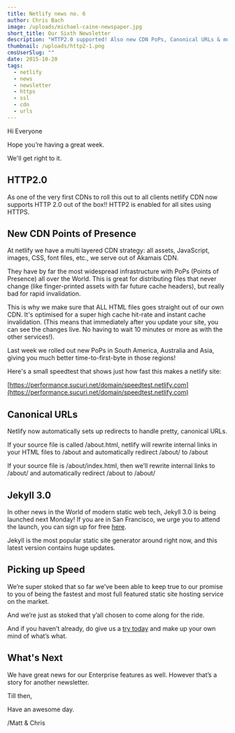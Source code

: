 ```yaml
---
title: Netlify news no. 6
author: Chris Bach
image: /uploads/michael-caine-newspaper.jpg
short_title: Our Sixth Newsletter
description: "HTTP2.0 supported! Also new CDN PoPs, Canonical URLs & more!"
thumbnail: /uploads/http2-1.png
cmsUserSlug: ""
date: 2015-10-20
tags:
  - netlify
  - news
  - newsletter
  - https
  - ssl
  - cdn
  - urls
---
```


Hi Everyone

Hope you’re having a great week.

We'll get right to it.

## HTTP2.0
As one of the very first CDNs to roll this out to all clients netlify CDN now supports HTTP 2.0 out of the box!! HTTP2 is enabled for all sites using HTTPS.

## New CDN Points of Presence

At netlify we have a multi layered CDN strategy: all assets, JavaScript, images, CSS, font files, etc., we serve out of Akamais CDN.

<!-- excerpt -->

They have by far the most widespread infrastructure with PoPs (Points of Presence) all over the World. This is great for distributing files that never change (like finger-printed assets with far future cache headers), but really bad for rapid invalidation.

 This is why we make sure that ALL HTML files goes straight out of our own CDN. It's optimised for a super high cache hit-rate and instant cache invalidation. (This means that immediately after you update your site, you can see the changes live. No having to wait 10 minutes or more as with the other services!).

 Last week we rolled out new PoPs in South America, Australia and Asia, giving you much better time-to-first-byte in those regions!

 Here's a small speedtest that shows just how fast this makes a netlify site:

 [https://performance.sucuri.net/domain/speedtest.netlify.com](https://performance.sucuri.net/domain/speedtest.netlify.com)

## Canonical URLs

Netlify now automatically sets up redirects to handle pretty, canonical URLs.

 If your source file is called /about.html, netlify will rewrite internal links in your HTML files to /about and automatically redirect /about/ to /about

 If your source file is /about/index.html, then we’ll rewrite internal links to /about/ and automatically redirect /about to /about/

## Jekyll 3.0

In other news in the World of modern static web tech, Jekyll 3.0 is being launched next Monday! If you are in San Francisco, we urge you to attend the launch, you can sign up for free [here](http://netlify.us2.list-manage.com/track/click?u=3ca88a0cd26d026e590224d67&amp;id=a963250994&amp;e=892365411d).

Jekyll is the most popular static site generator around right now, and this latest version contains huge updates.

## Picking up Speed

We’re super stoked that so far we’ve been able to keep true to our promise to you of being the fastest and most full featured static site hosting service on the market.

 And we’re just as stoked that y’all chosen to come along for the ride.

 And if you haven’t already, do give us a [try today](http://netlify.us2.list-manage.com/track/click?u=3ca88a0cd26d026e590224d67&amp;id=e38b9ef1dc&amp;e=892365411d) and make up your own mind of what’s what.

## What's Next

We have great news for our Enterprise features as well. However that’s a story for another newsletter.

   Till then,

 Have an awesome day.

 /Matt &amp; Chris
